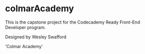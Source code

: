 # colmarAcademy

This is the capstone project for the Codecademy Ready Front-End Developer program.

Designed by Wesley Swafford

'Colmar Academy'
